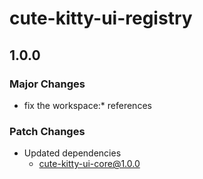 # cute-kitty-ui-registry

## 1.0.0

### Major Changes

- fix the workspace:\* references

### Patch Changes

- Updated dependencies
  - cute-kitty-ui-core@1.0.0

